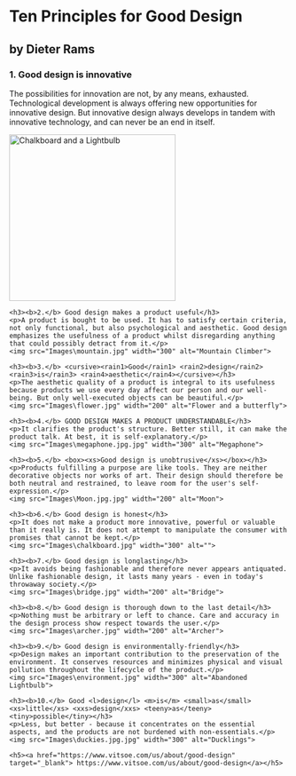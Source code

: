 <!DOCTYPE html>
<html>
<head>
<link rel="stylesheet" href="Stylesheet2.css"> 
<title>Exercise 2</title>
<h1>Ten Principles for Good Design</h1>
<h2>by Dieter Rams</h2>
</head>  
<body>
    <h3><b>1.</b> Good design is innovative</h3>
    <p>The possibilities for innovation are not, by any means, exhausted. Technological development is always offering new opportunities for innovative design. But innovative design always develops in tandem with innovative technology, and can never be an end in itself.</p>
    <img src="Images\chalkboard.jpg" width="300" alt="Chalkboard and a Lightbulb">

    <h3><b>2.</b> Good design makes a product useful</h3>
    <p>A product is bought to be used. It has to satisfy certain criteria, not only functional, but also psychological and aesthetic. Good design emphasizes the usefulness of a product whilst disregarding anything that could possibly detract from it.</p>
    <img src="Images\mountain.jpg" width="300" alt="Mountain Climber">

    <h3><b>3.</b> <cursive><rain1>Good</rain1> <rain2>design</rain2> <rain3>is</rain3> <rain4>aesthetic</rain4></cursive></h3>
    <p>The aesthetic quality of a product is integral to its usefulness because products we use every day affect our person and our well-being. But only well-executed objects can be beautiful.</p>
    <img src="Images\flower.jpg" width="200" alt="Flower and a butterfly">

    <h3><b>4.</b> GOOD DESIGN MAKES A PRODUCT UNDERSTANDABLE</h3>
    <p>It clarifies the product's structure. Better still, it can make the product talk. At best, it is self-explanatory.</p>
    <img src="Images\megaphone.jpg.jpg" width="300" alt="Megaphone">

    <h3><b>5.</b> <box><xs>Good design is unobtrusive</xs></box></h3>
    <p>Products fulfilling a purpose are like tools. They are neither decorative objects nor works of art. Their design should therefore be both neutral and restrained, to leave room for the user's self-expression.</p>
    <img src="Images\Moon.jpg.jpg" width="200" alt="Moon">

    <h3><b>6.</b> Good design is honest</h3>
    <p>It does not make a product more innovative, powerful or valuable than it really is. It does not attempt to manipulate the consumer with promises that cannot be kept.</p>
    <img src="Images\chalkboard.jpg" width="300" alt="">

    <h3><b>7.</b> Good design is longlasting</h3>
    <p>It avoids being fashionable and therefore never appears antiquated. Unlike fashionable design, it lasts many years - even in today's throwaway society.</p>
    <img src="Images\bridge.jpg" width="200" alt="Bridge">

    <h3><b>8.</b> Good design is thorough down to the last detail</h3>
    <p>Nothing must be arbitrary or left to chance. Care and accuracy in the design process show respect towards the user.</p>
    <img src="Images\archer.jpg" width="200" alt="Archer">

    <h3><b>9.</b> Good design is environmentally-friendly</h3>
    <p>Design makes an important contribution to the preservation of the environment. It conserves resources and minimizes physical and visual pollution throughout the lifecycle of the product.</p>
    <img src="Images\environment.jpg" width="300" alt="Abandoned Lightbulb">

    <h3><b>10.</b> Good <l>design</l> <m>is</m> <small>as</small> <xs>little</xs> <xxs>design</xxs> <teeny>as</teeny> <tiny>possible</tiny></h3>
    <p>Less, but better - because it concentrates on the essential aspects, and the products are not burdened with non-essentials.</p>
    <img src="Images\duckies.jpg.jpg" width="300" alt="Ducklings">

    <h5><a href="https://www.vitsoe.com/us/about/good-design" target="_blank"> https://www.vitsoe.com/us/about/good-design</a></h5>
</body>
</html>
